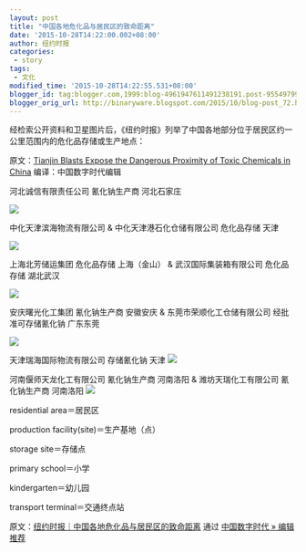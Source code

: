 ```yaml
---
layout: post
title: "中国各地危化品与居民区的致命距离"
date: '2015-10-28T14:22:00.002+08:00'
author: 纽约时报
categories:
 - story
tags:
 - 文化
modified_time: '2015-10-28T14:22:55.531+08:00'
blogger_id: tag:blogger.com,1999:blog-4961947611491238191.post-955497997401776660
blogger_orig_url: http://binaryware.blogspot.com/2015/10/blog-post_72.html
---
```


经检索公开资料和卫星图片后，《纽约时报》列举了中国各地部分位于居民区约一公里范围内的危化品存储或生产地点：

原文：[Tianjin Blasts Expose the Dangerous Proximity of Toxic Chemicals in China](http://www.nytimes.com/interactive/2015/08/21/world/asia/tianjin-china-explosion-hazardous-chemical-sites.html)
编译：中国数字时代编辑

河北诚信有限责任公司 氰化钠生产商 河北石家庄

![](http://chinadigitaltimes.net/chinese/files/2015/08/%E6%B2%B3%E5%8C%97%E8%AF%9A%E4%BF%A1-e1440330345796.png)

中化天津滨海物流有限公司 & 中化天津港石化仓储有限公司 危化品存储 天津

![](http://chinadigitaltimes.net/chinese/files/2015/08/%E4%B8%AD%E5%8C%96%E5%A4%A9%E6%B4%A5-%E5%A4%A9%E6%B4%A5%E6%B8%AF%E7%9F%B3%E5%8C%96%E4%BB%93%E5%82%A8-e1440330491220.png)

上海北芳储运集团 危化品存储 上海（金山）
&
武汉国际集装箱有限公司 危化品存储 湖北武汉

![](http://chinadigitaltimes.net/chinese/files/2015/08/%E4%B8%8A%E6%B5%B7%E5%8C%97%E8%8A%B3-%E6%AD%A6%E6%B1%89%E5%9B%BD%E9%99%85%E9%9B%86%E8%A3%85%E7%AE%B1-e1440330449286.png)

安庆曙光化工集团 氰化钠生产商 安徽安庆
&
东莞市荣顺化工仓储有限公司 经批准可存储氰化钠 广东东莞

![](http://chinadigitaltimes.net/chinese/files/2015/08/%E6%9B%99%E5%85%89%E5%8C%96%E5%B7%A5-%E8%8D%A3%E9%A1%BA%E5%8C%96%E5%B7%A5%E4%BB%93%E5%82%A8-e1440330395122.png)

天津瑞海国际物流有限公司 存储氰化钠 天津
![](http://chinadigitaltimes.net/chinese/files/2015/08/%E5%A4%A9%E6%B4%A5%E7%91%9E%E6%B5%B7-e1440330538127.png)

河南偃师天龙化工有限公司 氰化钠生产商 河南洛阳
&
潍坊天瑞化工有限公司 氰化钠生产商 河南洛阳
![](http://chinadigitaltimes.net/chinese/files/2015/08/%E5%81%83%E5%B8%88%E5%A4%A9%E9%BE%99-%E6%BD%8D%E5%9D%8A%E5%A4%A9%E7%91%9E-e1440330584404.png)

residential area＝居民区

production facility(site)＝生产基地（点）

storage site＝存储点

primary school＝小学

kindergarten＝幼儿园

transport terminal＝交通终点站

原文：[纽约时报｜中国各地危化品与居民区的致命距离](http://feedproxy.google.com/~r/chinagfwblog/~3/EeL8Lmlx4YM/) 通过 [中国数字时代 » 编辑推荐](http://pipes.yahoo.com/pipes/pipe.info?_id=4ebbe79f06d4342d785a0cab9913dc0c)
